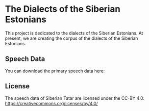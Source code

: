 # The Dialects of the Siberian Estonians

This project is dedicated to the dialects of the Siberian Estonians. At present, we are creating the corpus of the dialects of the Siberian Estonians.

## Speech Data

You can download the primary speech data here: 


## License

The speech data of Siberian Tatar are licensed under the CC-BY 4.0: https://creativecommons.org/licenses/by/4.0/
